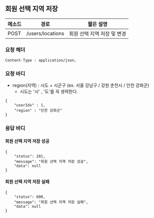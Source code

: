 ## 회원 선택 지역 저장

| 메소드 | 경로             | 짧은 설명                   |
| ------ | ---------------- | --------------------------- |
| POST   | /users/locations | 회원 선택 지역 저장 및 변경 |

### 요청 헤더

```
Content-Type : application/json,
```

### 요청 바디

- region(지역) : 시도 + 시군구 (ex. 서울 강남구 / 강원 춘천시 / 인천 강화군)
  - 시도는 '시' , '도'를 꼭 생략한다.  

```
{
	"userIdx" : 1,
	"region" : "인천 강화군"
}
```

### 응답 바디

#### 회원 선택 지역 저장 성공

```
{
    "status": 201,
    "message": "회원 선택 지역 저장 성공",
    "data": null
}
```

#### 회원 선택 지역 저장 실패

```
{
    "status": 600,
    "message": "회원 선택 지역 저장 실패",
    "data": null
}
```